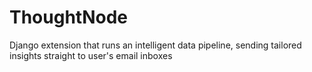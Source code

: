 # ThoughtNode
Django extension that runs an intelligent data pipeline, sending tailored insights straight to user's email inboxes
